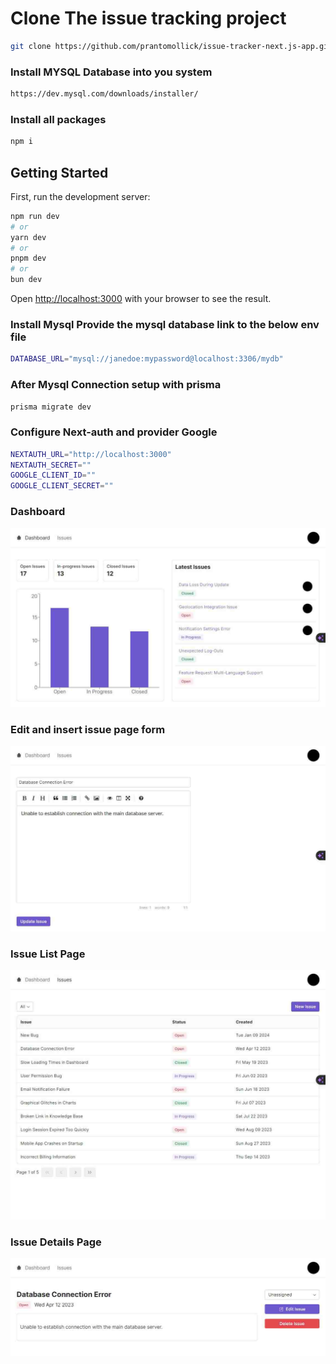 # Clone The issue tracking project

```bash
git clone https://github.com/prantomollick/issue-tracker-next.js-app.git
```

### Install MYSQL Database into you system

```bash
https://dev.mysql.com/downloads/installer/
```

### Install all packages

```bash
npm i
```

## Getting Started

First, run the development server:

```bash
npm run dev
# or
yarn dev
# or
pnpm dev
# or
bun dev
```

Open [http://localhost:3000](http://localhost:3000) with your browser to see the result.

### Install Mysql Provide the mysql database link to the below env file

```bash
DATABASE_URL="mysql://janedoe:mypassword@localhost:3306/mydb"
```
### After Mysql Connection setup with prisma
```bash
prisma migrate dev
```

### Configure Next-auth and provider Google

```bash
NEXTAUTH_URL="http://localhost:3000"
NEXTAUTH_SECRET=""
GOOGLE_CLIENT_ID=""
GOOGLE_CLIENT_SECRET=""
```

### Dashboard

![Dashboard](/dashboard_screenshot.jpg)

### Edit and insert issue page form

![Dashboard](/edit_insert_issue_page_screenshot.jpg)

### Issue List Page

![Issue List](/issue_page_screenshot.jpg)

### Issue Details Page

![Issue Details](/issue_details_page_screenshot.jpg)
